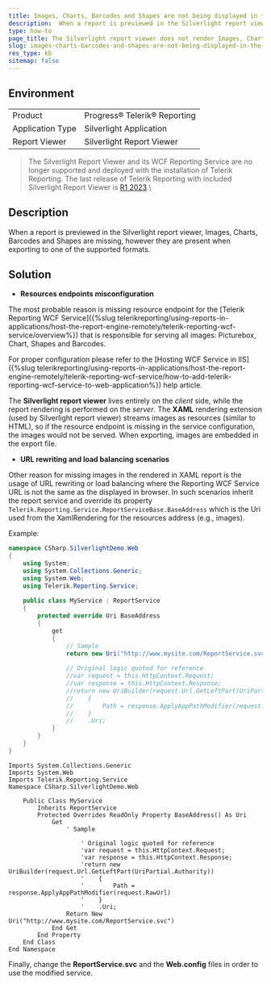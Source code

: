 ```yaml
---
title: Images, Charts, Barcodes and Shapes are not being displayed in the Silverlight report viewer.
description:  When a report is previewed in the Silverlight report viewer, Images, Charts, Barcodes and Shapes are missing, however they are present when exporting to one of the supported formats.  
type: how-to
page_title: The Silverlight report viewer does not render Images, Charts, Barcodes and Shapes.
slug: images-charts-barcodes-and-shapes-are-not-being-displayed-in-the-silverlight-report-viewer
res_type: kb
sitemap: false
---
```


## Environment
<table>
	<tbody>
		<tr>
			<td>Product</td>
			<td>Progress® Telerik® Reporting</td>
		</tr>
		 <tr>
			<td>Application Type</td>
			<td>Silverlight Application</td>
		</tr>
                <tr>
			<td>Report Viewer</td>
			<td>Silverlight Report Viewer</td>
		</tr>
	</tbody>
</table>

> The Silverlight Report Viewer and its WCF Reporting Service are no longer supported and deployed with the installation of Telerik Reporting. The last release of Telerik Reporting with included Silverlight Report Viewer is [R1 2023](https://www.telerik.com/support/whats-new/reporting/release-history/progress-telerik-reporting-r1-2023-17-0-23-118).\

## Description

 When a report is previewed in the Silverlight report viewer, Images, Charts, Barcodes and Shapes are missing, however they are present when exporting to one of the supported formats.  
   
## Solution

- **Resources endpoints misconfiguration**

The most probable reason is missing resource endpoint for the [Telerik Reporting WCF Service]({%slug telerikreporting/using-reports-in-applications/host-the-report-engine-remotely/telerik-reporting-wcf-service/overview%}) that is responsible for serving all images: Picturebox, Chart, Shapes and Barcodes.

For proper configuration please refer to the [Hosting WCF Service in IIS]({%slug telerikreporting/using-reports-in-applications/host-the-report-engine-remotely/telerik-reporting-wcf-service/how-to-add-telerik-reporting-wcf-service-to-web-application%}) help article.   

The **Silverlight report viewer** lives entirely on the *client* side, while the report rendering is performed on the *server*. The **XAML** rendering extension (used by Silverlight report viewer) streams images as resources (similar to HTML), so if the resource endpoint is missing in the service configuration, the images would not be served. When exporting, images are embedded in the export file.  
   
- **URL rewriting and load balancing scenarios**  

Other reason for missing images in the rendered in XAML report is the usage of URL rewriting or load balancing where the Reporting WCF Service URL is not the same as the displayed in browser. In such scenarios inherit the report service and override its property `Telerik.Reporting.Service.ReportServiceBase.BaseAddress` which is the Uri used from the XamlRendering for the resources address (e.g., images).
   
Example:  

````C#
namespace CSharp.SilverlightDemo.Web
{
    using System;
    using System.Collections.Generic;
    using System.Web;
    using Telerik.Reporting.Service;
 
    public class MyService : ReportService
    {
        protected override Uri BaseAddress
        {
            get
            {
                // Sample
                return new Uri("http://www.mysite.com/ReportService.svc");
 
                // Original logic quoted for reference
                //var request = this.HttpContext.Request;
                //var response = this.HttpContext.Response;
                //return new UriBuilder(request.Url.GetLeftPart(UriPartial.Authority))
                //    {
                //        Path = response.ApplyAppPathModifier(request.RawUrl)
                //    }
                //    .Uri;
            }
        }
    }
}
````
````VB
Imports System.Collections.Generic
Imports System.Web
Imports Telerik.Reporting.Service
Namespace CSharp.SilverlightDemo.Web
  
    Public Class MyService
        Inherits ReportService
        Protected Overrides ReadOnly Property BaseAddress() As Uri
            Get
                ' Sample
  
                    ' Original logic quoted for reference
                    'var request = this.HttpContext.Request;
                    'var response = this.HttpContext.Response;
                    'return new UriBuilder(request.Url.GetLeftPart(UriPartial.Authority))
                    '    {
                    '        Path = response.ApplyAppPathModifier(request.RawUrl)
                    '    }
                    '    .Uri;
                Return New Uri("http://www.mysite.com/ReportService.svc")
            End Get
        End Property
    End Class
End Namespace
```` 
   
Finally, change the **ReportService.svc** and the **Web.config** files in order to use the modified service.  
